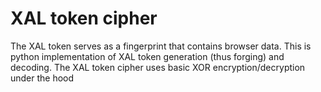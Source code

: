 # XAL token cipher

The XAL token serves as a fingerprint that contains browser data. This is python implementation of XAL token generation (thus forging) and decoding. The XAL token cipher uses basic XOR encryption/decryption under the hood

